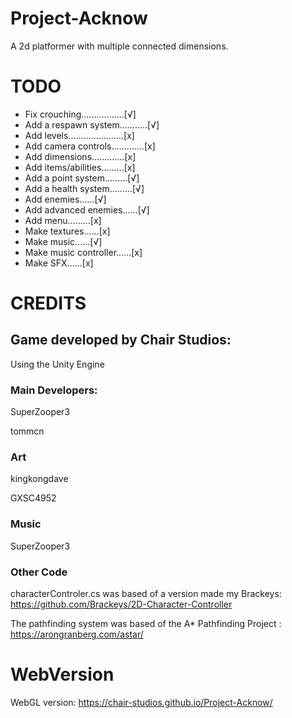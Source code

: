 # Project-Acknow

A 2d platformer with multiple connected dimensions.

# TODO
- Fix crouching.................[√]
- Add a respawn system...….....[√]
- Add levels......................[x]
- Add camera controls.............[x]
- Add dimensions.............[x]
- Add items/abilities.........[x]
- Add a point system.........[√]
- Add a health system.........[√]
- Add enemies......[√]
- Add advanced enemies......[√]
- Add menu.........[x]
- Make textures......[x]
- Make music......[√]
- Make music controller......[x]
- Make SFX......[x]

# CREDITS

## Game developed by Chair Studios:

Using the Unity Engine

### Main Developers: 

SuperZooper3

tommcn

### Art

kingkongdave

GXSC4952

### Music

SuperZooper3

### Other Code

characterControler.cs was based of a version made my Brackeys: https://github.com/Brackeys/2D-Character-Controller

The pathfinding system was based of the A* Pathfinding Project : https://arongranberg.com/astar/

# WebVersion

WebGL version: https://chair-studios.github.io/Project-Acknow/















